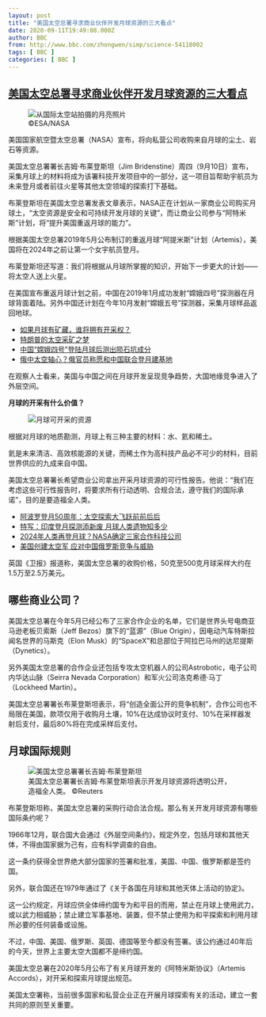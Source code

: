 ```yaml
---
layout: post
title: "美国太空总署寻求商业伙伴开发月球资源的三大看点"
date: 2020-09-11T19:49:08.000Z
author: BBC
from: http://www.bbc.com/zhongwen/simp/science-54118002
tags: [ BBC ]
categories: [ BBC ]
---
```

<!--1599853748000-->
[美国太空总署寻求商业伙伴开发月球资源的三大看点](http://www.bbc.com/zhongwen/simp/science-54118002)
------

<div>
<figure><img alt="从国际太空站拍摄的月亮照片" src="https://ichef.bbci.co.uk/news/600/cpsprodpb/C8F2/production/_114324415_b505b57d-9850-49d1-8568-580cae3923cc.jpg" referrerpolicy="no-referrer"><br><figcaption> ©ESA/NASA</figcaption></figure><p class="story-body__introduction">美国国家航空暨太空总署（NASA）宣布，将向私营公司收购来自月球的尘土、岩石等资源。</p><p>美国太空总署署长吉姆·布莱登斯坦（Jim Bridenstine）周四（9月10日）宣布，采集月球上的材料将成为该署科技开发项目中的一部分，这一项目旨帮助宇航员为未来登月或者前往火星等其他太空领域的探索打下基础。 </p><p>布莱登斯坦在美国太空总署发表文章表示，NASA正在计划从一家商业公司购买月球土，“太空资源是安全和可持续开发月球的关键”，而让商业公司参与“阿特米斯”计划，将“提升美国重返月球的能力”。</p><p>根据美国太空总署2019年5月公布制订的重返月球“阿提米斯”计划（Artemis），美国将在2024年之前让第一个女宇航员登月。</p><p>布莱登斯坦还写道：我们将根据从月球所掌握的知识，开始下一步更大的计划——将太空人送上火星。</p><p>在美国宣布重返月球计划之前，中国在2019年1月成功发射“嫦娥四号”探测器在月球背面着陆。另外中国还计划在今年10月发射“嫦娥五号”探测器，采集月球样品返回地球。</p><ul class="story-body__unordered-list"><li class="story-body__list-item"><a href="http://www.bbc.com/zhongwen/simp/science-46944892" class="story-body__link">如果月球有矿藏，谁将拥有开采权？</a></li><li class="story-body__list-item"><a href="http://www.bbc.com/zhongwen/simp/world-52267526" class="story-body__link">特朗普的太空采矿之梦</a></li><li class="story-body__list-item"><a href="http://www.bbc.com/zhongwen/simp/science-48291267" class="story-body__link">中国“嫦娥四号”登陆月球后测出陨石坑成分</a></li><li class="story-body__list-item"><a href="http://www.bbc.com/zhongwen/simp/world-53477645" class="story-body__link">俄中太空轴心？俄官员称愿和中国联合登月建基地</a></li></ul><p>在观察人士看来，美国与中国之间在月球开发呈现竞争趋势，大国地缘竞争进入了外层空间。</p><p><strong>月球的开采</strong><strong>有什么</strong><strong>价值</strong><strong>？</strong></p><figure><img alt="月球可开采的资源" src="https://ichef.bbci.co.uk/news/600/cpsprodpb/6708/production/_105267362_moon_mining_640_eng-nc.png" referrerpolicy="no-referrer"><br><figcaption></figcaption></figure><p>根据对月球的地质勘测，月球上有三种主要的材料：水、氦和稀土。</p><p>氦是未来清洁、高效核能源的关键，而稀土作为高科技产品必不可少的材料，目前世界供应的九成来自中国。</p><p>美国太空总署署长希望商业公司拿出开采月球资源的可行性报告。他说：“我们在考虑这些可行性报告时，将要求所有行动透明、合规合法，遵守我们的国际承诺”，目的是要造福全人类。</p><ul class="story-body__unordered-list"><li class="story-body__list-item"><a href="http://www.bbc.com/zhongwen/simp/science-49001866" class="story-body__link">阿波罗登月50周年：太空探索大飞跃前前后后</a></li><li class="story-body__list-item"><a href="http://www.bbc.com/zhongwen/simp/world-49647929" class="story-body__link">特写：印度登月探测添新废 月球人类遗物知多少</a></li><li class="story-body__list-item"><a href="http://www.bbc.com/zhongwen/simp/science-52501707" class="story-body__link">2024年人类再登月球？NASA确定三家合作科技公司</a></li><li class="story-body__list-item"><a href="http://www.bbc.com/zhongwen/simp/world-50878499" class="story-body__link">美国创建太空军 应对中国俄罗斯竞争与威胁</a></li></ul><p>英国《卫报》报道称，美国太空总署的收购价格，50克至500克月球采样大约在1.5万至2.5万美元。</p><h2 class="story-body__crosshead">哪些商业公司？</h2><p>美国太空总署在今年5月已经公布了三家合作企业的名单，它们是世界头号电商亚马逊老板贝索斯（Jeff Bezos）旗下的“蓝源”（Blue Origin），因电动汽车特斯拉闻名世界的马斯克（Elon Musk）的“SpaceX”和总部位于阿拉巴马州的达尼提斯（Dynetics）。</p><p>另外美国太空总署的合作企业还包括专攻太空机器人的公司Astrobotic，电子公司内华达山脉（Seirra Nevada Corporation）和军火公司洛克希德·马丁（Lockheed Martin）。</p><p>美国太空总署署长布莱登斯坦表示，将“创造全面公开的竞争机制”，合作公司也不局限在美国，款项仅用于收购月土壤，10%在达成协议时支付、10%在采样器发射后支付，最后80%将在完成采样后支付。</p><h2 class="story-body__crosshead">月球国际规则</h2><figure><img alt="美国太空总署署长吉姆·布莱登斯坦" src="https://ichef.bbci.co.uk/news/600/cpsprodpb/11712/production/_114324417_4770da71-c6aa-414b-8afa-03de4a16fd07.jpg" referrerpolicy="no-referrer"><br><figcaption>美国太空总署署长吉姆·布莱登斯坦表示开发月球资源将透明公开，造福全人类。 ©Reuters</figcaption></figure><p>布莱登斯坦称，美国太空总署的采购行动合法合规。那么有关开发月球资源有哪些国际条约呢？</p><p>1966年12月，联合国大会通过《外层空间条约》，规定外空，包括月球和其他天体，不得由国家据为己有，应有科学调查的自由。</p><p>这一条约获得全世界绝大部分国家的签署和批准，美国、中国、俄罗斯都是签约国。</p><p>另外，联合国还在1979年通过了《关于各国在月球和其他天体上活动的协定》。</p><p>这一公约规定，月球应供全体缔约国专为和平目的而用，禁止在月球上使用武力，或以武力相威胁；禁止建立军事基地、装置，但不禁止使用为和平探索和利用月球所必要的任何装备或设施。</p><p>不过，中国、美国、俄罗斯、英国、德国等至今都没有签署。该公约通过40年后的今天，世界上主要太空大国都不是缔约国。</p><p>美国太空总署在2020年5月公布了有关月球开发的《阿特米斯协议》（Artemis Accords），对开采和探索月球提出规范。</p><p>美国太空署称，当前很多国家和私营企业正在开展月球探索有关的活动，建立一套共同的原则至关重要。</p>
</div>
